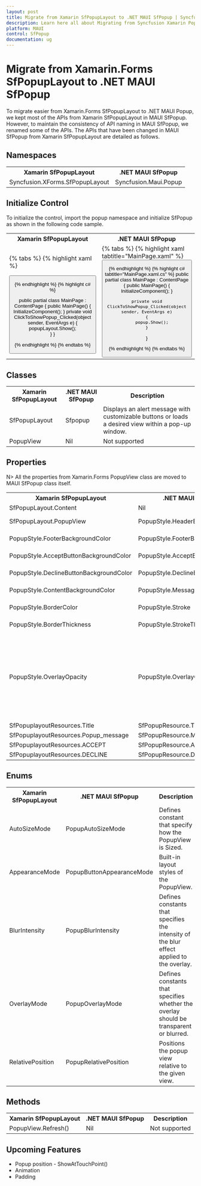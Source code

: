 ```yaml
---
layout: post
title: Migrate from Xamarin SfPopupLayout to .NET MAUI SfPopup | Syncfusion 
description: Learn here all about Migrating from Syncfusion Xamarin Popup to Syncfusion .NET MAUI Popup control and more.
platform: MAUI
control: SfPopup
documentation: ug
---  
```


# Migrate from Xamarin.Forms SfPopupLayout to .NET MAUI SfPopup

To migrate easier from Xamarin.Forms SfPopupLayout to .NET MAUI Popup, we kept most of the APIs from Xamarin SfPopupLayout in MAUI SfPopup. However, to maintain the consistency of API naming in MAUI SfPopup, we renamed some of the APIs. The APIs that have been changed in MAUI SfPopup from Xamarin SfPopupLayout are detailed as follows.

## Namespaces 

<table>
<tr>
<th>Xamarin SfPopupLayout </th>
<th>.NET MAUI SfPopup</th></tr>
<tr>
<td>Syncfusion.XForms.SfPopupLayout</td>
<td>Syncfusion.Maui.Popup</td></tr>
</table>

## Initialize Control

To initialize the control, import the popup namespace and initialize SfPopup as shown in the following code sample.

<table>
<tr>
<th>Xamarin SfPopupLayout</th>
<th>.NET MAUI SfPopup</th></tr>
<tr>
<td>

{% tabs %}
{% highlight xaml %}

<ContentPage xmlns:sfPopup="clr-namespace:Syncfusion.XForms.PopupLayout;assembly=Syncfusion.SfPopupLayout.XForms">
<sfPopup:SfPopupLayout x:Name="popupLayout">
    <sfPopup:SfPopupLayout.Content>
        <Button x:Name="clickToShowPopup" Text="ClickToShowPopup" 
        VerticalOptions="Start" HorizontalOptions="FillAndExpand"
        Clicked="ClickToShowPopup_Clicked"/>
    </sfPopup:SfPopupLayout.Content>
</sfPopup:SfPopupLayout>
</ContentPage>

{% endhighlight %}
{% highlight c# %}

public partial class MainPage : ContentPage
{
    public MainPage()
    {
        InitializeComponent();
    }
    private void ClickToShowPopup_Clicked(object sender, EventArgs e)
    {
        popupLayout.Show();      
    }
}

{% endhighlight %}
{% endtabs %}
</td>
<td>
{% tabs %}
{% highlight xaml tabtitle="MainPage.xaml" %}

<ContentPage xmlns:syncfusion="clr-namespace:Syncfusion.Maui.Popup;assembly=Syncfusion.Maui.Popup">            
    <StackLayout>
            <Button x:Name="clickToShowPopup" Text="ClickToShowPopup" 
        VerticalOptions="Start" HorizontalOptions="FillAndExpand"
        Clicked="ClickToShowPopup_Clicked"/>
            <syncfusion:SfPopup x:Name="popup"/>
        </StackLayout>
</ContentPage>

{% endhighlight %}
{% highlight c# tabtitle="MainPage.xaml.cs" %}
public partial class MainPage : ContentPage
{
    public MainPage()
    {
        InitializeComponent();
    }

    private void ClickToShowPopup_Clicked(object sender, EventArgs e)
    {
        popup.Show();
    }
}

{% endhighlight %}
{% endtabs %}
</td></tr>
</table>

## Classes

<table> 
<tr>
<th>Xamarin SfPopupLayout</th>
<th>.NET MAUI SfPopup</th>
<th>Description</th></tr>
<tr>
<td>SfPopupLayout</td>
<td>Sfpopup</td>
<td>Displays an alert message with customizable buttons or loads a desired view within a pop-up window.</td></tr>
<tr>
<td>PopupView</td>
<td>Nil</td>
<td>Not supported</td></tr>
</table>

## Properties

N> All the properties from Xamarin.Forms PopupView class are moved to MAUI SfPopup class itself.

<table>
<tr>
<th>Xamarin SfPopupLayout</th>
<th>.NET MAUI SfPopup</th>
<th>Description</th></tr>
<tr>
<td>SfPopupLayout.Content</td>
<td>Nil</td>
<td>Not supported</td></tr>
<tr>
<td>SfPopupLayout.PopupView</td>
<td>PopupStyle.HeaderBackground</td>
<td>Gets or sets the background color to be applied for the header.</td></tr>
<tr>
<td>PopupStyle.FooterBackgroundColor</td>
<td>PopupStyle.FooterBackground</td>
<td>Gets or sets the background color of the footer.</td></tr>
<tr>
<td>PopupStyle.AcceptButtonBackgroundColor</td>
<td>PopupStyle.AcceptButtonBackground</td>
<td>Gets or sets the background color of accept button in the footer.</td></tr>
<tr>
<td>PopupStyle.DeclineButtonBackgroundColor</td>
<td>PopupStyle.DeclineButtonBackground</td>
<td>Gets or sets the background color of decline button in the footer.</td></tr>
<tr>
<td>PopupStyle.ContentBackgroundColor</td>
<td>PopupStyle.MessageBackground</td>
<td>Gets or sets the background color of content.</td></tr>
<tr>
<td>PopupStyle.BorderColor</td>
<td>PopupStyle.Stroke</td>
<td>Gets or sets the border color for the PopupView</td></tr>
<tr>
<td>PopupStyle.BorderThickness</td>
<td>PopupStyle.StrokeThickness</td>
<td>Gets or sets the border thickness for the PopupView</td></tr>
<tr>
<td>PopupStyle.OverlayOpacity</td>
<td>PopupStyle.OverlayColor</td>
<td>You can achieve by setting value using rgba value like below,

{% tabs %}
{% highlight xaml tabtitle="MainPage.xaml" %}
<syncfusion:SfPopup.PopupStyle>
    <syncfusion:PopupStyle OverlayColor="#80000000"/>
</syncfusion:SfPopup.PopupStyle>

{% endhighlight %}
{% endtabs %}

</td></tr>
<tr>
<td>SfPopuplayoutResources.Title</td>
<td>SfPopupResource.Title</td>
<td>Gets the TitleLabelText.</td></tr>
<tr>
<td>SfPopuplayoutResources.Popup_message</td>
<td>SfPopupResource.Message</td>
<td>Gets the MessageView text.</td></tr>
<tr>
<td>SfPopuplayoutResources.ACCEPT</td>
<td>SfPopupResource.AcceptButtonText</td>
<td>Gets the Accept button text.</td></tr>
<tr>
<td>SfPopuplayoutResources.DECLINE</td>
<td>SfPopupResource.DeclineButtonText</td>
<td>Gets the Decline button text.</td></tr>
</table>

## Enums 

<table>
<tr>
<th>Xamarin SfPopupLayout</th>
<th>.NET MAUI SfPopup</th>
<th>Description</th></tr>
<tr>
<td>AutoSizeMode</td>
<td>PopupAutoSizeMode</td>
<td>Defines constant that specify how the PopupView is Sized.</td></tr>
<tr>
<td>AppearanceMode</td>
<td>PopupButtonAppearanceMode</td>
<td>Built-in layout styles of the PopupView.</td></tr>
<tr>
<td>BlurIntensity</td>
<td>PopupBlurIntensity</td>
<td>Defines constants that specifies the intensity of the blur effect applied to the overlay.</td></tr>
<tr>
<td>OverlayMode</td>
<td>PopupOverlayMode</td>
<td>Defines constants that specifies whether the overlay should be transparent or blurred.</td></tr>
<tr>
<td>RelativePosition</td>
<td>PopupRelativePosition</td>
<td>Positions the popup view relative to the given view.</td></tr>
</table>

## Methods

<table>
<tr>
<th>Xamarin SfPopupLayout</th>
<th>.NET MAUI SfPopup</th>
<th>Description</th></tr>
<tr>
<td>PopupView.Refresh()</td>
<td>Nil</td>
<td>Not supported</td></tr>
</table>

## Upcoming Features

* Popup position - ShowAtTouchPoint()
* Animation 
* Padding